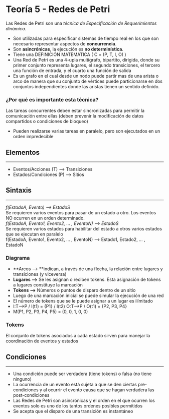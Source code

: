 # Teoría 5 - Redes de Petri   
Las Redes de Petri son una *técnica de Especificación de Requerimientos dinámica*. 
- Son utilizadas para especificar sistemas de tiempo real en los que son necesario representar aspectos de **concurrencia**. 
- Son **asincrónicas**, la ejecución es **no determinística**.
- Tiene una DEFINICIÓN MATEMÁTICA ( C = (P, T, I, O) )
- Una Red de Petri es una 4-upla multigrafo, bipartito, dirigida, donde su primer conjunto representa lugares, el segundo transiciones, el tercero una función de entrada, y el cuarto una función de salida   
- Es un grafo en el cual desde un nodo puede partir mas de una arista o arco de manera que su conjunto de vértices puede particionarse en dos conjuntos independientes donde las aristas tienen un sentido definido.   
   
### ¿Por qué es importante esta técnica?   
Las tareas concurrentes deben estar sincronizadas para permitir la comunicación entre ellas (deben prevenir la modificación de datos compartidos o condiciones de bloqueo)
- Pueden realizarse varias tareas en paralelo, pero son ejecutados en un orden impredecible   
## Elementos   
 --- 
- Eventos/Acciones (T) ⟶ Transiciones   
- Estados/Condiciones (P) ⟶ Sitios   
   
## Sintaxis   
 --- 
*f(EstadoA, Evento) ⟶ EstadoS*   
Se requieren varios eventos para pasar de un estado a otro. Los eventos NO ocurren en un orden determinado.   
*f(EstadoA, Evento1, Evento2, … , EventoN) ⟶ EstadoS*   
Se requieren varios estados para habilitar del estado a otros varios estados que se ejecutan en paralelo   
f(EstadoA, Evento1, Evento2, … , EventoN) ⟶ Estado1, Estado2, … , EstadoN   
### Diagrama   
- **Arcos ⟶ **indican, a través de una flecha, la relación entre lugares y transiciones (y viceversa)   
- **Lugares ⟶** Se les asignan o reciben tokens. Esta asignación de tokens a lugares constituye la marcación   
- **Tokens ⟶** Números o puntos de disparo dentro de un sitio   
- Luego de una marcación inicial se puede simular la ejecución de una red   
- El número de tokens que se le puede asignar a un lugar es ilímitado   
- I:T⟶P   /    I(t1) = {P1}    /   I(t2)
O:T⟶P / O(t1) = {P2, P3, P4}   
- M(P1, P2, P3, P4, P5) = (0, 0, 1, 0, 0)   
   
### Tokens   
El conjunto de tokens asociados a cada estado sirven para manejar la coordinación de eventos y estados   
## Condiciones   
 --- 
- Una condición puede ser verdadera (tiene tokens) o falsa (no tiene ninguno)   
- La ocurrencia de un evento está sujeta a que se den ciertas pre-condiciones y al ocurrir el evento causa que se hagan verdadera las post-condiciones   
- Las Redes de Petri son asincrónicas y el orden en el que ocurren los eventos solo es uno de los tantos ordenes posibles permitidos   
- Se acepta que el disparo de una transición es instantáneo   
